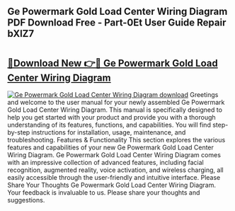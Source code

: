 ## Ge Powermark Gold Load Center Wiring Diagram PDF Download Free - Part-0Et User Guide Repair bXlZ7

# <h2><a href="http://dfswoa.blite.top/?on=Ge+Powermark+Gold+Load+Center+Wiring+Diagram">🔗Download New 👉🔴 Ge Powermark Gold Load Center Wiring Diagram</a></h2>

[![Ge Powermark Gold Load Center Wiring Diagram download](https://i.imgur.com/lujVjoI.png)](http://dfswoa.blite.top/?on=Ge+Powermark+Gold+Load+Center+Wiring+Diagram)
Greetings and welcome to the user manual for your newly assembled Ge Powermark Gold Load Center Wiring Diagram. This manual is specifically designed to help you get started with your product and provide you with a thorough understanding of its features, functions, and capabilities. You will find step-by-step instructions for installation, usage, maintenance, and troubleshooting. Features & Functionality This section explores the various features and capabilities of your new Ge Powermark Gold Load Center Wiring Diagram. Ge Powermark Gold Load Center Wiring Diagram comes with an impressive collection of advanced features, including facial recognition, augmented reality, voice activation, and wireless charging, all easily accessible through the user-friendly and intuitive interface. Please Share Your Thoughts Ge Powermark Gold Load Center Wiring Diagram. Your feedback is invaluable to us. Please share your thoughts and suggestions.
